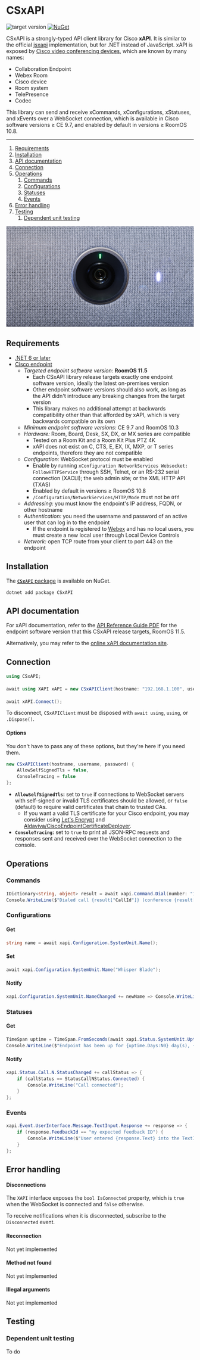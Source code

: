 CSxAPI
===

![target version](https://img.shields.io/badge/target%20version-RoomOS%2011.5-%3B?logo=cisco&logoColor=white) [![NuGet](https://img.shields.io/nuget/v/CSxAPI?logo=nuget)](https://www.nuget.org/packages/csxapi)

CSxAPI is a strongly-typed API client library for Cisco **xAPI**. It is similar to the official [jsxapi](https://www.npmjs.com/package/jsxapi) implementation, but for .NET instead of JavaScript. xAPI is exposed by [Cisco video conferencing devices](https://www.cisco.com/c/en/us/products/collaboration-endpoints/collaboration-room-endpoints/index.html), which are known by many names:

- Collaboration Endpoint
- Webex Room
- Cisco device
- Room system
- TelePresence
- Codec

This library can send and receive xCommands, xConfigurations, xStatuses, and xEvents over a WebSocket connection, which is available in Cisco software versions ≥ CE 9.7, and enabled by default in versions ≥ RoomOS 10.8.

----

<!-- MarkdownTOC autolink="true" bracket="round" autoanchor="false" levels="1,2,3" bullets="1." -->

1. [Requirements](#requirements)
1. [Installation](#installation)
1. [API documentation](#api-documentation)
1. [Connection](#connection)
1. [Operations](#operations)
    1. [Commands](#commands)
    1. [Configurations](#configurations)
    1. [Statuses](#statuses)
    1. [Events](#events)
1. [Error handling](#error-handling)
1. [Testing](#testing)
    1. [Dependent unit testing](#dependent-unit-testing)

<!-- /MarkdownTOC -->

![Room Kit](https://raw.githubusercontent.com/Aldaviva/CSxAPI/master/.github/images/readme-header.jpg)


## Requirements
- [.NET 6 or later](https://dotnet.microsoft.com/en-us/download/dotnet)
- [Cisco endpoint](https://www.cisco.com/c/en/us/products/collaboration-endpoints/collaboration-room-endpoints/index.html)
    - *Targeted endpoint software version:* **RoomOS 11.5**
        - Each CSxAPI library release targets exactly one endpoint software version, ideally the latest on-premises version
        - Other endpoint software versions should also work, as long as the API didn't introduce any breaking changes from the target version
        - This library makes no additional attempt at backwards compatibility other than that afforded by xAPI, which is very backwards compatible on its own
    - *Minimum endpoint software versions:* CE 9.7 and RoomOS 10.3
    - *Hardware:* Room, Board, Desk, SX, DX, or MX series are compatible
        - Tested on a Room Kit and a Room Kit Plus PTZ 4K
        - xAPI does not exist on C, CTS, E, EX, IX, MXP, or T series endpoints, therefore they are not compatible
    - *Configuration:* WebSocket protocol must be enabled
        - Enable by running `xConfiguration NetworkServices Websocket: FollowHTTPService` through SSH, Telnet, or an RS-232 serial connection (XACLI); the web admin site; or the XML HTTP API (TXAS)
        - Enabled by default in versions ≥ RoomOS 10.8
        - `/Configuration/NetworkServices/HTTP/Mode` must not be `Off`
    - *Addressing:* you must know the endpoint's IP address, FQDN, or other hostname
    - *Authentication:* you need the username and password of an active user that can log in to the endpoint
        - If the endpoint is registered to [Webex](https://admin.webex.com/devices/search) and has no local users, you must create a new local user through Local Device Controls
    - *Network:* open TCP route from your client to port 443 on the endpoint

## Installation
The [**`CSxAPI`** package](https://www.nuget.org/packages/csxapi) is available on NuGet.

```ps1
dotnet add package CSxAPI
```

## API documentation
For xAPI documentation, refer to the [API Reference Guide PDF](https://www.cisco.com/c/en/us/support/collaboration-endpoints/spark-room-kit-series/products-command-reference-list.html) for the endpoint software version that this CSxAPI release targets, RoomOS 11.5.

Alternatively, you may refer to the [online xAPI documentation site](https://roomos.cisco.com/xapi).

## Connection
```cs
using CSxAPI;

await using XAPI xAPI = new CSxAPIClient(hostname: "192.168.1.100", username: "admin", password: "password123!");

await xAPI.Connect();
```

To disconnect, `CSxAPIClient` must be disposed with `await using`, `using`, or `.Dispose()`.

#### Options

You don't have to pass any of these options, but they're here if you need them.

```cs
new CSxAPIClient(hostname, username, password) {
    AllowSelfSignedTls = false,
    ConsoleTracing = false
};
```

- **`AllowSelfSignedTls`:** set to `true` if connections to WebSocket servers with self-signed or invalid TLS certificates should be allowed, or `false` (default) to require valid certificates that chain to trusted CAs.
    - If you want a valid TLS certificate for your Cisco endpoint, you may consider using [Let's Encrypt](https://letsencrypt.org) and [Aldaviva/CiscoEndpointCertificateDeployer](https://github.com/Aldaviva/CiscoEndpointCertificateDeployer).
- **`ConsoleTracing`:** set to `true` to print all JSON-RPC requests and responses sent and received over the WebSocket connection to the console.

## Operations

### Commands
```cs
IDictionary<string, object> result = await xapi.Command.Dial(number: "10990@bjn.vc");
Console.WriteLine($"Dialed call {result["CallId"]} (conference {result["ConferenceId"]})");
```

### Configurations

#### Get
```cs
string name = await xapi.Configuration.SystemUnit.Name();
```

#### Set
```cs
await xapi.Configuration.SystemUnit.Name("Whisper Blade");
```

#### Notify
```cs
xapi.Configuration.SystemUnit.NameChanged += newName => Console.WriteLine($"System name changed to {newName}");
```

### Statuses

#### Get
```cs
TimeSpan uptime = TimeSpan.FromSeconds(await xapi.Status.SystemUnit.Uptime());
Console.WriteLine($"Endpoint has been up for {uptime.Days:N0} day(s), {uptime.Hours:N0} hour(s), {uptime.Minutes:N0} minute(s), and {uptime.Seconds:N0} second(s).");
```

#### Notify
```cs
xapi.Status.Call.N.StatusChanged += callStatus => {
    if (callStatus == StatusCallNStatus.Connected) {
        Console.WriteLine("Call connected");
    }
};
```

### Events
```cs
xapi.Event.UserInterface.Message.TextInput.Response += response => {
    if (response.FeedbackId == "my expected feedback ID") {
        Console.WriteLine($"User entered {response.Text} into the TextInput dialog");
    }
};
```

## Error handling
#### Disconnections
The `XAPI` interface exposes the `bool IsConnected` property, which is `true` when the WebSocket is connected and `false` otherwise.

To receive notifications when it is disconnected, subscribe to the `Disconnected` event.

#### Reconnection
Not yet implemented

#### Method not found
Not yet implemented

#### Illegal arguments
Not yet implemented

## Testing
### Dependent unit testing
To do 